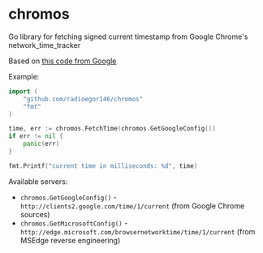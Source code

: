 # chromos

Go library for fetching signed current timestamp from Google Chrome's network_time_tracker

Based on [this code from Google](https://chromium.googlesource.com/chromium/src/+/refs/heads/main/components/network_time/network_time_tracker.cc)

Example:
```go
import (
    "github.com/radioegor146/chromos"
    "fmt"
)

time, err := chromos.FetchTime(chromos.GetGoogleConfig())
if err != nil {
    panic(err)
}

fmt.Printf("current time in milliseconds: %d", time)
```

Available servers:
- `chromos.GetGoogleConfig()` - `http://clients2.google.com/time/1/current` (from Google Chrome sources)
- `chromos.GetMicrosoftConfig()` - `http://edge.microsoft.com/browsernetworktime/time/1/current` (from MSEdge reverse engineering)